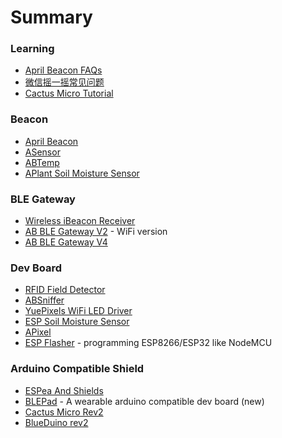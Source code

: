 # Summary

### Learning
 
* [April Beacon FAQs](How_to_use_ApriliBeacon.md)
* [微信摇一摇常见问题](WeChat_FAQ.md)
* [Cactus Micro Tutorial](Cactus_Micro_R2_Tutorial.md)

### Beacon

- [April Beacon](AprilBeacon.md)
- [ASensor](ASensor.md)
- [ABTemp](ABTemp.md)
- [APlant Soil Moisture Sensor](APlant.md)

### BLE Gateway

- [Wireless iBeacon Receiver](Wireless_iBeacon_Receiver.md)
- [AB BLE Gateway V2](AB_BLE_Gateway.md) - WiFi version
- [AB BLE Gateway V4](AB_BLE_Gateway_V4.md)

### Dev Board

- [RFID Field Detector](RFID_Field_Detector.md)
- [ABSniffer](ABSniffer.md)
- [YuePixels WiFi LED Driver](YuePixels_WiFi_LED_Driver.md)
- [ESP Soil Moisture Sensor](ESP_Soil_Moisture_Sensor.md)
- [APixel](APixel.md)
- [ESP Flasher](ESP_Flasher_Rev4.md) - programming ESP8266/ESP32 like NodeMCU

### Arduino Compatible Shield

- [ESPea And Shields](ESPea_And_Shields.md)
- [BLEPad](BLEPad.md) - A wearable arduino compatible dev board (new)
- [Cactus Micro Rev2](Cactus_Micro_Rev2.md)
- [BlueDuino rev2](BlueDuino_rev2.md)
